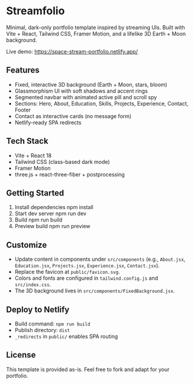 # Streamfolio

Minimal, dark-only portfolio template inspired by streaming UIs. Built with Vite + React, Tailwind CSS, Framer Motion, and a lifelike 3D Earth + Moon background.

Live demo: https://space-stream-portfolio.netlify.app/

## Features
- Fixed, interactive 3D background (Earth + Moon, stars, bloom)
- Glassmorphism UI with soft shadows and accent rings
- Segmented navbar with animated active pill and scroll spy
- Sections: Hero, About, Education, Skills, Projects, Experience, Contact, Footer
- Contact as interactive cards (no message form)
- Netlify-ready SPA redirects

## Tech Stack
- Vite + React 18
- Tailwind CSS (class-based dark mode)
- Framer Motion
- three.js + react-three-fiber + postprocessing

## Getting Started
1) Install dependencies
	npm install
2) Start dev server
	npm run dev
3) Build
	npm run build
4) Preview build
	npm run preview

## Customize
- Update content in components under `src/components` (e.g., `About.jsx`, `Education.jsx`, `Projects.jsx`, `Experience.jsx`, `Contact.jsx`).
- Replace the favicon at `public/favicon.svg`.
- Colors and fonts are configured in `tailwind.config.js` and `src/index.css`.
- The 3D background lives in `src/components/FixedBackground.jsx`.

## Deploy to Netlify
- Build command: `npm run build`
- Publish directory: `dist`
- `_redirects` in `public/` enables SPA routing

## License
This template is provided as-is. Feel free to fork and adapt for your portfolio.
